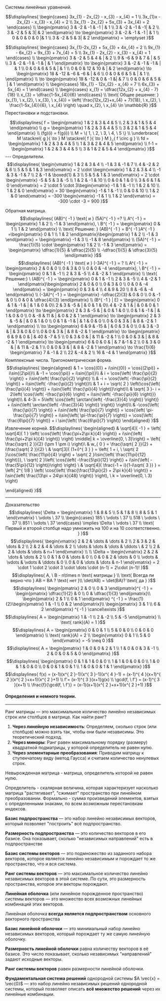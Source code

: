 Системы линейных уравнений.

$$\displaylines{
\begin{cases}
 3x_{1} - 2x_{2} - x_{3} - x_{4} = 1  \\
3x_{1}x - 2x_{2} - x_{3} - x_{4} = 2  \\
3x_{1} - 2x_{2} + 5x_{3} + 3x_{4} = 2
\end{cases} \\
\begin{pmatrix}
3  &  -2  & -1  & -1 |  & 1  \\
3 & -2 & -1 & -1| & 2 \\
3 & -2 & 5 & 3|  & 2
\end{pmatrix} \to  \begin{pmatrix}
3  &  -2  & -1  & -1 |  & 1   \\
0 & 0 & 0 & 0 |& 1 \\
3 & -2 & 5 & 3| & 2
\end{pmatrix} = \emptyset
}$$

$$\displaylines{
\begin{cases}
3x_{1}-2x_{2} + 5x_{3} + 4x_{4} = 2  \\
9x_{1} - 6x_{2} + 9x_{3} + 7x_{4} = 5 \\
3x_{1} - 2x_{2} - x_{3} - x_{4} = 1
\end{cases} \\
\begin{pmatrix}
3 & -2 & 5 & 4 & | & 2 \\
9 & -6 & 9 & 7 & |  & 5 \\
3 & -2 & -1 & -1 & | & 1
\end{pmatrix} \to \begin{pmatrix}
3 & -2 & -1 & -1 & | & 1 \\
0 & 0 & 6 & 5 & | & 1 \\
0 & 0 & 12 & 10 & | & 2 
\end{pmatrix} \to \begin{pmatrix}
18 & -12 & -6 & -6 & | & 6  \\
0 & 0 & 6 & 5 & | & 1 \\
\end{pmatrix} \\
\to  \begin{pmatrix}
18 & -12 & 0 & -1 &| &  7 \\
0 & 0 & 6 & 5 & | & 1
\end{pmatrix} \\
\begin{cases}
18x_{1} - 12x_{2} - x_{4} = 7  \\
6x_{3} + 5x_{4} = 1
\end{cases} \\
\begin{cases}
 x_{1} = \dfrac{12x_{2} + x_{4} - 7}{18} \\
x_{3} = \dfrac{1-5x_{4}}{6} 
\end{cases} \\
\text{ Общее решение: } (x_{1}, \ x_{2}, \ x_{3}, \ x_{4}) = \left( \frac{12x_{2}+x_{4} + 7}{18}, \ x_{2}, \ \frac{1-5x_{4}}{6}, \ x_{4} \right) \quad x_{2}, \ x_{4} \in \mathbb{R}
}$$
Перестановки и подстановки.

$$\displaylines{
f = \begin{pmatrix}
1 & 2 & 3 & 4 & 5 \\
2 & 3 & 1 & 5 & 4
\end{pmatrix} \\
g = \begin{pmatrix}
1 & 2 & 3 & 4 & 5 \\
3 & 2 & 1 & 5 & 4 
\end{pmatrix} \\
(fg)(i) = f(g(i)) \\
M = \{ 1, \ 2, \ 3, \ 4, \ 5 \} \\
\underbrace{ M \stackrel{ g }{ \to  } M \stackrel{ f }{ \to } M }_{ f \circ g }  \\
fd = \begin{pmatrix}
1 & 2 & 3 & 4 & 5 \\
1 & 3 & 2 & 4 & 5
\end{pmatrix} \\
f-1 = \begin{pmatrix}
1 & 2 & 3 & 4 & 5 \\
3 & 1 & 2 & 5 & 4
\end{pmatrix}
}$$---
Определители.
$$\displaylines{
\begin{vmatrix}
1 & 2 & 3 & 4 \\
-1 & 3 & -1 & 7  \\
4 & -2 & 2 & 6 \\
5 & 5 & 1 & 3
\end{vmatrix} =
2 \cdot \begin{vmatrix}
 1 & 2 & 3 & 4 \\
-1 & 3 & -1 & 7  \\
2 & -1 & \boxed{1} & 3 \\
5 & 5 & 1 & 3
\end{vmatrix} = 2 \cdot \begin{vmatrix}
-5 & 5 & 3 & -5 \\
1 & 2 & -1 & 10 \\
0 & 0 & 1 & 0 \\
3 & 6 & 1 & 0
\end{vmatrix} = 2 \cdot  5 \cdot 3\begin{vmatrix}
-1 & 1 & -1 \\
1 & 2 & 10 \\
1 & 2 & 0
\end{vmatrix} = 30 \begin{vmatrix}
-1 & 1 & -1 \\
0 & 0 & 10 \\
1 & 2 & 0
\end{vmatrix} = -300 \begin{vmatrix}
-1 & 1 \\
1 & 2
\end{vmatrix} = -300 \cdot -3 = 900
}$$

Обратная матрица.
$$\displaylines{
(AB)^{ -1 } \text{ и } (5A)^{ -1 } =? \\
A^{ -1 } = \begin{pmatrix}
1 & 2 \\
-1 & 3
\end{pmatrix}, \   B^{ -1 } = \begin{pmatrix}
0 & 1 \\
1 & 2
\end{pmatrix} \\
\text{ Решение: } (AB)^{ -1 } = B^{ -1 }A^{ -1 } =\begin{pmatrix}
0 & 1 \\
1 & 2
\end{pmatrix}\begin{pmatrix}
1 & 2 \\
-1 & 3
\end{pmatrix} = \begin{pmatrix}
-1 & 3 \\
-1 & 8
\end{pmatrix} \\
(5A)^{ -1 } = \frac{1}{5} \cdot \begin{pmatrix}
1 & 2 \\
-1 & 3
\end{pmatrix} = \begin{pmatrix}
\dfrac{1}{5} & \dfrac{2}{5} \\
-\dfrac{1}{5} & \dfrac{3}{5}
\end{pmatrix}
}$$
$$\displaylines{
(AB)^{ -1 } \text{ и } (-3A)^{ -1 } = ? \\
A^{ -1 } = \begin{pmatrix}
2  & 0 & 0 \\
0 & 3 & 0 \\
0 & 0 & -4
\end{pmatrix}, \   B^{ -1 } = \begin{pmatrix}
0 & 1 & -1 \\
2 & 3 & -5 \\
4 & -2 & 1
\end{pmatrix} \\
\text{ Решение:} \ (AB)^{ -1 } = \begin{pmatrix}
0 & 1 & -1  \\
2 & 3 & -5 \\
4 & -2 & 1
\end{pmatrix}\begin{pmatrix}
2 & 0 & 0 \\
0 & 3 & 0 \\
0 & 0 & -4
\end{pmatrix} = \begin{pmatrix}
0 & 3 & 4 \\
4 & 9 & 20 \\
8 & -6 & -4
\end{pmatrix} \\
(-3A)^{ -1 } = \begin{pmatrix}
-\dfrac{2}{3} & 0 & 0 \\
0 & -1 & 0  \\
0 & 0 & \dfrac{4}{3}
\end{pmatrix} \\
(B^{ -1 } | E) = \begin{pmatrix}
0 & 1 & -1  & |  & 1 & 0 & 0\\
2 & 3 & -5  & |  & 0 & 1 & 0\\
4 & -2 & 1 & | & 0 & 0 & 1 
\end{pmatrix} \to \begin{pmatrix}
2 & 3 & -5 & | & 0 & 1 & 0 \\
0 & 1 & -1 & | & 1 & 0 & 0 \\
0 & -8 & 11 & | & 0 & 2 & 1
\end{pmatrix} \to  \begin{pmatrix}
2 & 3 & -5 & | & 0 & 1 & 0 \\
0 & 1 & -1 & | & 1 & 0 & 0 \\
0 & 0 & 3 & | & 8 & -2 & 1
\end{pmatrix} \\
\to \begin{pmatrix}
6 & 9 & -15 & | & 0 & 3 & 0 \\
0 & 3 & -3 & | & 3 & 0 & 0 \\
0 & 0 & 3 & | & 8 & -2 & 1
\end{pmatrix} \to \begin{pmatrix}
6 & 9 & 0 & | & 40 & -7 & 5 \\
0 & 3 & 0 & | & 11 & -2 & 1 \\
0 & 0 & 3 & | & 8 & -2 & 1
\end{pmatrix} \to  \begin{pmatrix}
6 & 0 & 0 & | & 7 &-1 & 2 \\
0 & 3 & 0 & | & 11 & -2 & 1 \\
0 & 0 & 3 & | & 8 & -2 & 1 
\end{pmatrix} \to \frac{1}{6} \begin{pmatrix}
7 & -1 & 2 \\
22 & -4 & 2 \\
16 & -4 & 1
\end{pmatrix}
}$$
Комплексные числа.
Тригонометрическая форма.
$$\displaylines{
\begin{aligned}
& 1 = \cos{(0)} + i\sin{(0)} = \cos{(2\pi)} + i\sin{(2\pi)}\\
& -1 = \cos{(\pi)} + i\sin{(\pi)}\\
& i = \cos{\left( \frac{\pi}{2} \right)} + i\sin{\left( \frac{\pi}{2} \right)} \\
& -i = \cos{\left( -\frac{\pi}{2} \right)} + i\sin{\left( -\frac{\pi}{2} \right)}\\
& 1 + i = \sqrt{ 2 } \left(\cos{\left( \frac{\pi}{4} \right)} + i\sin{\left( \frac{\pi}{4} \right)}\right)\\
& \sqrt{ 3 }- i = 2\left( \cos{\left( -\frac{\pi}{6} \right) + i\sin{\left( -\frac{\pi}{6} \right)}} \right)\\
& 4-3i = 5\left( \cos{\left( \arctan{\left( -\frac{3}{4} \right)} \right)} + i\sin{\left( \arctan{\left( -\frac{3}{4} \right)} \right)} \right)\\
& -\cos{\left( \frac{\pi}{7} \right)} + i\sin{\left( \frac{\pi}{7} \right)} = \cos{\left( \pi-\frac{\pi}{7} \right)} + i\sin{\left( \pi-\frac{\pi}{7} \right)} = \cos{\left( \frac{6\pi}{7} \right)} + i \sin{\left( \frac{6\pi}{7} \right)}
\end{aligned}
}$$
Извлечение корней.
$$\displaylines{
\begin{aligned}
& \sqrt[4]{ -1 } = \left\{ \sqrt[4]{ 1 } \left( \cos{\left( \frac{\pi+2\pi k}{4} \right)} + i\sin{\left( \frac{\pi+2\pi k}{4} \right)}  \right) \middle| k = \overline{0, \  3}\right\} = \left\{  \frac{\sqrt{ 2 }}{2} (\pm 1 \pm i)  \right\}\\
& w_{ 0 } = \frac{\sqrt{ 2 }}{2} + i\frac{\sqrt{ 2 }}{2} \\
& \sqrt[3]{ (1+i)^{ 3 } } = \left\{  1 + i, \  \sqrt{ 2 }\cos{\left( \frac{11\pi}{4} \right) + \sqrt{ 2 }i\sin{\left( \frac{11\pi}{12} \right)}}, \  \sqrt{ 2 }\left( \cos{\left( -\frac{5\pi}{12} \right)}  + i\sin{\left( -\frac{5\pi}{12} \right)}\right)  \right\} \\
& \sqrt[4]{ \frac{-1 + i}{1-i\sqrt{ 3 }} } = \left\{  2^{ 1/8 } \left( \cos{\left( \frac{\frac{13\pi}{2} + 2\pi k}{4}  \right)} + i\sin{\left( \frac{13\pi + 24\pi k}{48} \right)} \right), \  k = \overline{0, \  3}  \right\}

\end{aligned}
}$$

---
Доказательство
$$\displaylines{
\Delta  = \begin{vmatrix}
1 & 8 & 5  \\
5 & 1 & 8  \\
8 & 5 & 1
\end{vmatrix}  \ \vdots \  37 \\
\begin{cases}
185  \ \vdots \   37 \\
518  \ \vdots \  37 \\
851  \ \vdots \ 37  
\end{cases} \implies  \Delta  \ \vdots \ 37 \\
\text{ Первый и второй столбце надо умножить на 100 и на 10 соответственно. }
}$$
$$\displaylines{
\begin{vmatrix}
2 & 2 & \dots  & \dots  & 2 \\
2 & 3 & 2 & \dots  & 2 \\
2 & 2 & 4 & \dots  & 2 \\
\dots  & \dots  &  \dots   & \ddots \ & 2 \\
2 & 2 & \dots  & \dots  & n+1   
\end{vmatrix} \\ \\
   \Delta = \begin{vmatrix}
   2 & 2 & \dots & \dots & 2 \\
   0 & 1 & 0 & \dots & 0 \\
   0 & 0 & 2 & \dots & 0 \\
   \vdots & \vdots & \vdots & \ddots & 0 \\
   0 & 0 & \dots & \dots & n-1
   \end{vmatrix} = 2 \cdot 1 \cdot 2 \cdot 3 \cdot \dots \cdot (n-1) = 2\cdot (n-1)!
}$$
$$\displaylines{
A, \  B - n\times n \text{ матрицы } \\
\text{ Всегда ли верно что } AB =  BA ? \text{ нет }\\ 
\det(AB) = \det(BA)? \text{ да }
}$$
$$\displaylines{
\begin{pmatrix}
2 & 0 \\
0 & 3
\end{pmatrix}^{ -1 } = \begin{pmatrix}
\dfrac{1}{2}  & 0 \\
0 & \dfrac{1}{3}
\end{pmatrix}\\
\begin{pmatrix}
2 & 1 \\
0 & 1
\end{pmatrix} ^{ -1 } = \frac{1}{2}\begin{pmatrix}
1 & -1 \\
0 & 2
\end{pmatrix}\\
\begin{pmatrix}
3 & 1 \\
6 & 2
\end{pmatrix} ^{ -1 } \cancel\exists 
}$$
$$\displaylines{
A = \begin{pmatrix}
1 & -1 \\
2 & -2 \\
5 & -5
\end{pmatrix} \\
\text{ rank}(A) = 1
}$$
$$\displaylines{
A = \begin{pmatrix}
0 & 0 & 1 \\
5 & 0 & 0 \\
0 & 0 & 0
\end{pmatrix}  \\
\text{ rank}(A) = 2 \\
\begin{vmatrix}
0 & 1 \\
5 & 0
\end{vmatrix} = -5 \neq  0
}$$
$$\displaylines{
A = \begin{pmatrix}
1 & 0 & 0  & 2 & 1 \\
1 & 0 & 0 & 3 & -1 \\
2 & 0 & 0 & 5 & 0
\end{pmatrix}
}$$
$$\displaylines{
\begin{pmatrix}
0 & 1 & 1 & 0 & 0 \\
1 & 1 & 0 & 0 & 0 \\
1 & 0 & 1 & 0 & 0 \\
0 & 0 & 1 & 0 & 1 \\
1 & 0 & 0 & 1 & 1 
\end{pmatrix}
}$$
$$\displaylines{
f(x) = (x-1)(x^{ 2 }-1)(x^{ 3 }-1)(x^{ 4 }-1)  = (x-1)^{ 4 }(x+1)^{ 2 }(x^{ 2 }+x+1)(x^{ 2 }+1) \\
f'= (x-1)^{ 3 }(x+1)g(x) \\
\gcd{f, \  f'} = (x-1)^{ 3 }(x+1) \\
\frac{f}{\gcd(f, \  f')} = (x-1)(x+1)(x^{ 2 }+x+1)(x^{ 2 }+1)
}$$

#### Определения и немного теории.
---
Ранг матрицы — это максимальное количество линейно независимых строк или столбцов в матрице.
Как найти ранг?
1. **Через линейную независимость**: Определяем, сколько строк (или столбцов) можно взять так, чтобы они были независимы. Это теоретический подход.
2. **Через миноры**: Ранг равен максимальному порядку (размеру) квадратной подматрицы, у которой определитель не равен нулю.
3. **Через элементарные преобразования**: Приводим матрицу к ступенчатому виду (метод Гаусса) и считаем количество ненулевых строк.


Невырожденная матрица - матрица, определитель которой не равен нулю.

Определитель - скалярная величина, которая характеризует насколько матрица "растягивает", "сжимает" пространство при линейном преобразовании. Формально - сумма произведений элементов, взятых с определенными знаками, по всем возможным перестановкам индексов.

**Базис подпространства** — это набор линейно независимых векторов, который позволяет "построить" всё подпространство.

**Размерность подпространства** — это количество векторов в его базисе. Она показывает, сколько "независимых направлений" есть в подпространстве

**Базис системы векторов** — это подмножество из заданного набора векторов, которое является линейно независимым и порождает то же пространство, что и вся система.

**Ранг системы векторов** — это максимальное количество линейно независимых векторов в этой системе. По сути, это размерность пространства, которое эти векторы порождают.

**Линейная оболочка** (или линейное порожденное пространство) системы векторов — это множество всех возможных линейных комбинаций этих векторов.

Линейная оболочка **всегда является подпространством** основного векторного пространства

**Базис линейной оболочки** — это минимальный набор линейно независимых векторов, который порождает ту же самую линейную оболочку.

**Размерность линейной оболочки** равна количеству векторов в её базисе. Это число показывает, сколько независимых "направлений" задают исходные векторы.

**Ранг системы векторов** равен размерности линейной оболочки.

**Фундаментальная система решений** однородной системы $A \vec{x} = \vec{0}$ — это набор линейно независимых решений однородной системы, который позволяет описать **всё множество решений** через их линейные комбинации.